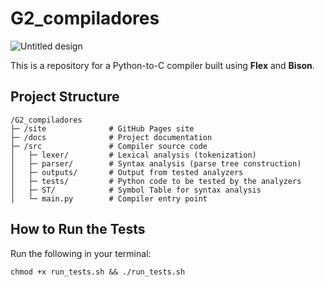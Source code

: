 # G2_compiladores


  ![Untitled design](https://github.com/user-attachments/assets/d3f39c04-847b-4bb3-9bb6-db7d11f84ba4)


This is a repository for a Python-to-C compiler built using **Flex** and **Bison**.

## Project Structure
```
/G2_compiladores
├─ /site              # GitHub Pages site
├─ /docs              # Project documentation
├─ /src               # Compiler source code
│   ├─ lexer/         # Lexical analysis (tokenization)
│   ├─ parser/        # Syntax analysis (parse tree construction)
│   ├─ outputs/       # Output from tested analyzers
│   ├─ tests/         # Python code to be tested by the analyzers
│   ├─ ST/            # Symbol Table for syntax analysis
│   └─ main.py        # Compiler entry point
```
## How to Run the Tests

Run the following in your terminal:
```
chmod +x run_tests.sh && ./run_tests.sh
```